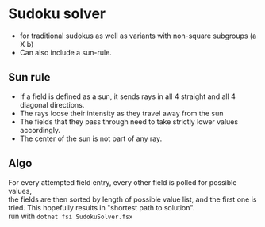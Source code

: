 # Sudoku solver 
* for traditional sudokus as well as variants with non-square subgroups (a X b)
* Can also include a sun-rule.
## Sun rule
* If a field is defined as a sun, it sends rays in all
4 straight and all 4 diagonal directions.
* The rays loose their intensity as they travel away
from the sun
* The fields that they pass through
need to take strictly lower values accordingly.
* The center of the sun is not part of any ray.
## Algo
For every attempted field entry, every other field is polled for possible values,\
the fields are then sorted by length of possible value list, and the first one is tried. This hopefully results in "shortest path to solution".\
run with `dotnet fsi SudokuSolver.fsx`
